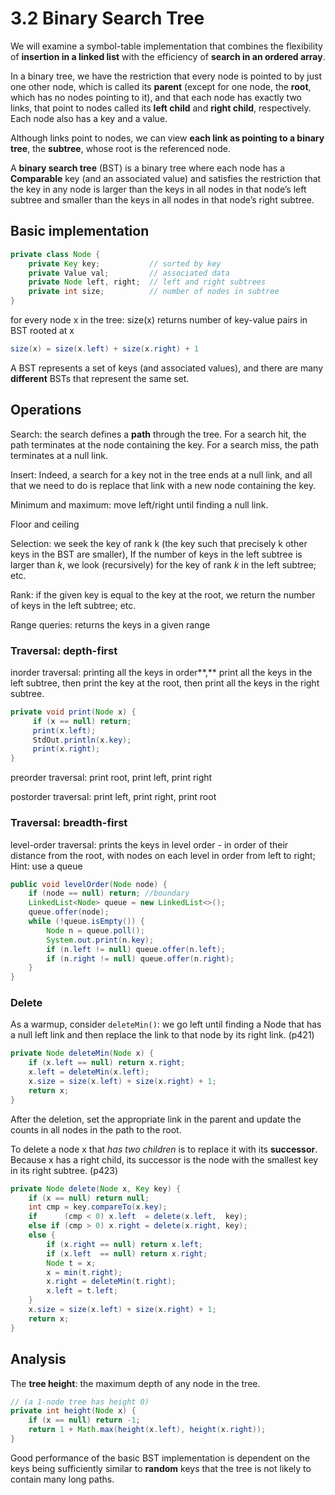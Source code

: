 # 3.2 Binary Search Tree

We will examine a symbol-table implementation that combines the flexibility of **insertion in a linked list** with the efficiency of **search in an ordered array**.

In a binary tree, we have the restriction that every node is pointed to by just one other node, which is called its **parent** \(except for one node, the **root**, which has no nodes pointing to it\), and that each node has exactly two links, that point to nodes called its **left child** and **right child**, respectively. Each node also has a key and a value.

Although links point to nodes, we can view **each link as pointing to a binary tree**, the **subtree**, whose root is the referenced node.

A **binary search tree** \(BST\) is a binary tree where each node has a **Comparable** key \(and an associated value\) and satisfies the restriction that the key in any node is larger than the keys in all nodes in that node’s left subtree and smaller than the keys in all nodes in that node’s right subtree.

## Basic implementation

```java
private class Node {
    private Key key;           // sorted by key
    private Value val;         // associated data
    private Node left, right;  // left and right subtrees
    private int size;          // number of nodes in subtree
}
```

for every node x in the tree: size\(x\) returns number of key-value pairs in BST rooted at x

```java
size(x) = size(x.left) + size(x.right) + 1
```

A BST represents a set of keys \(and associated values\), and there are many **different** BSTs that represent the same set.

## Operations

Search: the search defines a **path** through the tree. For a search hit, the path terminates at the node containing the key. For a search miss, the path terminates at a null link.

Insert: Indeed, a search for a key not in the tree ends at a null link, and all that we need to do is replace that link with a new node containing the key.

Minimum and maximum: move left/right until finding a null link.

Floor and ceiling

Selection: we seek the key of rank k \(the key such that precisely k other keys in the BST are smaller\), If the number of keys in the left subtree is larger than _k_, we look \(recursively\) for the key of rank _k_ in the left subtree; etc.

Rank: if the given key is equal to the key at the root, we return the number of keys in the left subtree; etc.

Range queries: returns the keys in a given range

### Traversal: depth-first

inorder traversal: printing all the keys in order**,** print all the keys in the left subtree, then print the key at the root, then print all the keys in the right subtree.

```java
private void print(Node x) {
     if (x == null) return;
     print(x.left);
     StdOut.println(x.key);
     print(x.right);
}
```

preorder traversal: print root, print left, print right

postorder traversal: print left, print right, print root

### Traversal: breadth-first

level-order traversal: prints the keys in level order - in order of their distance from the root, with nodes on each level in order from left to right; Hint: use a queue

```java
public void levelOrder(Node node) {  
    if (node == null) return; //boundary 
    LinkedList<Node> queue = new LinkedList<>();
    queue.offer(node);  
    while (!queue.isEmpty()) {  
        Node n = queue.poll();  
        System.out.print(n.key);  
        if (n.left != null) queue.offer(n.left);  
        if (n.right != null) queue.offer(n.right);  
    }  
}  
```

### Delete

As a warmup, consider `deleteMin()`: we go left until finding a Node that has a null left link and then replace the link to that node by its right link. \(p421\)

```java
private Node deleteMin(Node x) {
    if (x.left == null) return x.right;
    x.left = deleteMin(x.left);
    x.size = size(x.left) + size(x.right) + 1;
    return x;
}
```

After the deletion, set the appropriate link in the parent and update the counts in all nodes in the path to the root.

To delete a node x that _has two children_ is to replace it with its **successor**. Because x has a right child, its successor is the node with the smallest key in its right subtree. \(p423\)

```java
private Node delete(Node x, Key key) {
    if (x == null) return null;
    int cmp = key.compareTo(x.key);
    if      (cmp < 0) x.left  = delete(x.left,  key);
    else if (cmp > 0) x.right = delete(x.right, key);
    else { 
        if (x.right == null) return x.left;
        if (x.left  == null) return x.right;
        Node t = x;
        x = min(t.right);
        x.right = deleteMin(t.right);
        x.left = t.left;
    } 
    x.size = size(x.left) + size(x.right) + 1;
    return x;
} 
```

## Analysis

The **tree height**: the maximum depth of any node in the tree.

```java
// (a 1-node tree has height 0)
private int height(Node x) {
    if (x == null) return -1;
    return 1 + Math.max(height(x.left), height(x.right));
}
```

Good performance of the basic BST implementation is dependent on the keys being sufficiently similar to **random** keys that the tree is not likely to contain many long paths. 



